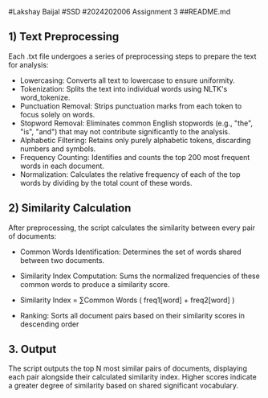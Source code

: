 #Lakshay Baijal #SSD
#2024202006 Assignment 3
##README.md

## 1) Text Preprocessing

Each .txt file undergoes a series of preprocessing steps to prepare the text for analysis:

- Lowercasing: Converts all text to lowercase to ensure uniformity.
- Tokenization: Splits the text into individual words using NLTK's word_tokenize.
- Punctuation Removal: Strips punctuation marks from each token to focus solely on words.
- Stopword Removal: Eliminates common English stopwords (e.g., "the", "is", "and") that may not contribute significantly to the analysis.
- Alphabetic Filtering: Retains only purely alphabetic tokens, discarding numbers and symbols.
- Frequency Counting: Identifies and counts the top 200 most frequent words in each document.
- Normalization: Calculates the relative frequency of each of the top words by dividing by the total count of these words.

## 2) Similarity Calculation

After preprocessing, the script calculates the similarity between every pair of documents:

- Common Words Identification: Determines the set of words shared between two documents.

- Similarity Index Computation: Sums the normalized frequencies of these common words to produce a similarity score.

- Similarity Index = ∑Common Words ( freq1[word] + freq2[word] )

- Ranking: Sorts all document pairs based on their similarity scores in descending order

## 3. Output

The script outputs the top N most similar pairs of documents, displaying each pair alongside their calculated similarity index. Higher scores indicate a greater degree of similarity based on shared significant vocabulary.


